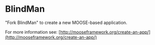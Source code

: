 BlindMan
=====

"Fork BlindMan" to create a new MOOSE-based application.

For more information see: [http://mooseframework.org/create-an-app/](http://mooseframework.org/create-an-app/)
